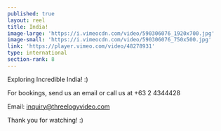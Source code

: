 ```yaml
---
published: true
layout: reel
title: India!
image-large: 'https://i.vimeocdn.com/video/590306076_1920x700.jpg'
image-small: 'https://i.vimeocdn.com/video/590306076_750x500.jpg'
link: 'https://player.vimeo.com/video/48278931'
type: international
section-rank: 8
---
```

Exploring Incredible India! :) 

For bookings, send us an email or call us at +63 2 4344428

Email: inquiry@threelogyvideo.com

Thank you for watching! :)